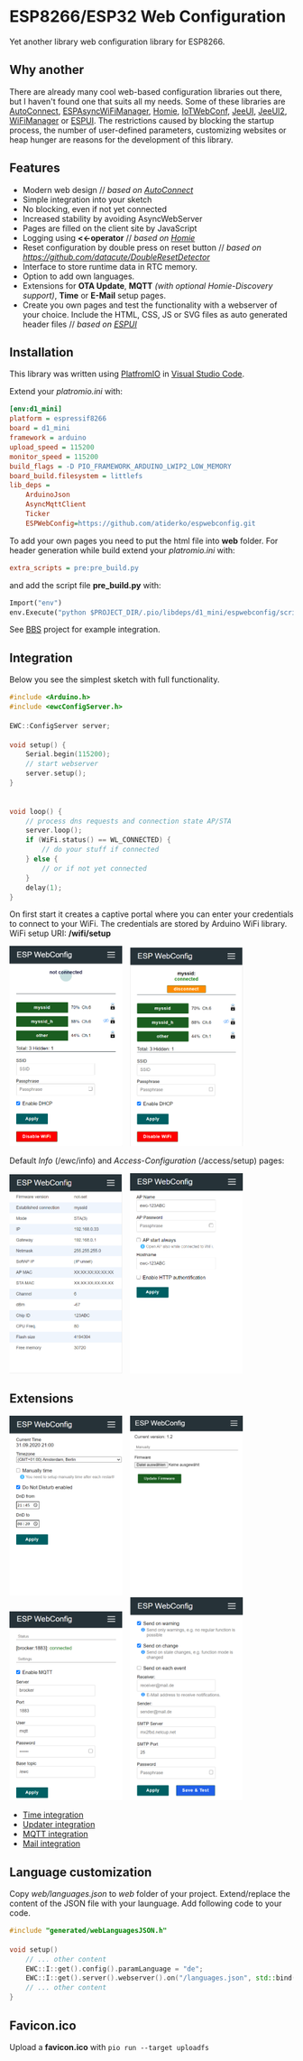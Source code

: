 # ESP8266/ESP32 Web Configuration

Yet another library web configuration library for ESP8266.

## Why another

There are already many cool web-based configuration libraries out there, but I haven't found one that suits all my needs. Some of these libraries are [AutoConnect](https://github.com/Hieromon/AutoConnect), [ESPAsyncWiFiManager](https://github.com/alanswx/ESPAsyncWiFiManager), [Homie](https://github.com/homieiot/homie-esp8266), [IoTWebConf](https://github.com/prampec/IotWebConf),  [JeeUI](https://github.com/jeecrypt/JeeUIFramework), [JeeUI2](https://github.com/jeecrypt/JeeUI2), [WiFiManager](https://github.com/tzapu/WiFiManager) or [ESPUI](https://github.com/s00500/ESPUI). The restrictions caused by blocking the startup process, the number of user-defined parameters, customizing websites or heap hunger are reasons for the development of this library.

## Features

- Modern web design // _based on [AutoConnect](https://github.com/Hieromon/AutoConnect)_
- Simple integration into your sketch
- No blocking, even if not yet connected
- Increased stability by avoiding AsyncWebServer
- Pages are filled on the client site by JavaScript
- Logging using __<<-operator__ // _based on [Homie](https://github.com/homieiot/homie-esp8266)_
- Reset configuration by double press on reset button // _based on https://github.com/datacute/DoubleResetDetector_
- Interface to store runtime data in RTC memory.
- Option to add own languages.
- Extensions for __OTA Update__, __MQTT__ _(with optional Homie-Discovery support)_, __Time__ or __E-Mail__ setup pages.
- Create you own pages and test the functionality with a webserver of your choice. Include the HTML, CSS, JS or SVG files as auto generated header files // _based on [ESPUI](https://github.com/s00500/ESPUI)_

## Installation

This library was written using [PlatfromIO](https://platformio.org/) in [Visual Studio Code](https://code.visualstudio.com/).

Extend your _platromio.ini_ with:
```ini
[env:d1_mini]
platform = espressif8266
board = d1_mini
framework = arduino
upload_speed = 115200
monitor_speed = 115200
build_flags = -D PIO_FRAMEWORK_ARDUINO_LWIP2_LOW_MEMORY
board_build.filesystem = littlefs
lib_deps =
    ArduinoJson
    AsyncMqttClient
    Ticker
    ESPWebConfig=https://github.com/atiderko/espwebconfig.git
```

To add your own pages you need to put the html file into __web__ folder.
For header generation while build extend your _platromio.ini_ with:
```ini
extra_scripts = pre:pre_build.py
```
and add the script file __pre_build.py__ with:
```python
Import("env")
env.Execute("python $PROJECT_DIR/.pio/libdeps/d1_mini/espwebconfig/scripts/generate_headers.py -p $PROJECT_DIR -n")
```

See [BBS](https://github.com/atiderko/bbs) project for example integration.

## Integration

Below you see the simplest sketch with full functionality.

```cpp
#include <Arduino.h>
#include <ewcConfigServer.h>

EWC::ConfigServer server;

void setup() {
    Serial.begin(115200);
    // start webserver
	server.setup();
}


void loop() {
    // process dns requests and connection state AP/STA
    server.loop();
    if (WiFi.status() == WL_CONNECTED) {
        // do your stuff if connected
    } else {
        // or if not yet connected
    }
    delay(1);
}
```
On first start it creates a captive portal where you can enter your credentials to connect to your WiFi. The credentials are stored by Arduino WiFi library. WiFi setup URI: __/wifi/setup__

<img src="docs/images/wifi_not_connected.png" width="200">&emsp;<img src="docs/images/wifi_connected.png" width="200">

Default _Info_ (/ewc/info) and _Access-Configuration_ (/access/setup) pages:

<img src="docs/images/info.png" width="200">&emsp;<img src="docs/images/access.png" width="200">

## Extensions

<img src="docs/images/time.png" width="200">&emsp;<img src="docs/images/updater.png" width="200">&emsp;<img src="docs/images/mqtt.png" width="200">&emsp;<img src="docs/images/mail.png" width="200">

- [Time integration](docs/time.md)
- [Updater integration](docs/updater.md)
- [MQTT integration](docs/mqtt.md)
- [Mail integration](docs/mail.md)

## Language customization

Copy _web/languages.json_ to _web_ folder of your project. Extend/replace the content of the JSON file with your launguage.
Add following code to your code.

```cpp
#include "generated/webLanguagesJSON.h"

void setup()
    // ... other content
    EWC::I::get().config().paramLanguage = "de";
    EWC::I::get().server().webserver().on("/languages.json", std::bind(&EWC::ConfigServer::sendContentP, &EWC::I::get().server(), &EWC::I::get().server().webserver(), FPSTR(PROGMEM_CONFIG_APPLICATION_JSON), JSON_WEB_LANGUAGES));
    // ... other content
}
```

## Favicon.ico

Upload a __favicon.ico__ with ```pio run --target uploadfs```